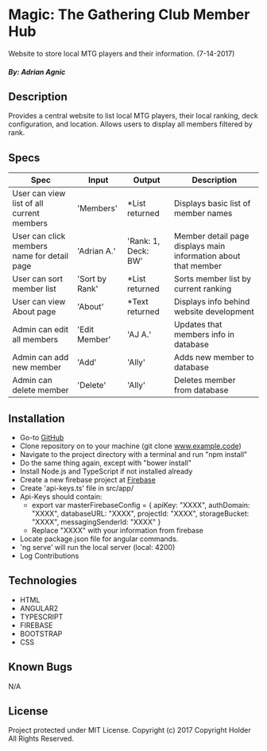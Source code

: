 # Magic: The Gathering Club Member Hub
  Website to store local MTG players and their information. (7-14-2017)
##### By: Adrian Agnic

## Description
  Provides a central website to list local MTG players, their local ranking, deck configuration, and location. Allows users to display all members filtered by rank.

## Specs
Spec | Input | Output | Description
--- | --- | --- | ---
User can view list of all current members | 'Members' | *List returned | Displays basic list of member names
User can click members name for detail page | 'Adrian A.' | 'Rank: 1, Deck: BW' | Member detail page displays main information about that member
User can sort member list | 'Sort by Rank' | *List returned | Sorts member list by current ranking
User can view About page | 'About' | *Text returned | Displays info behind website development
Admin can edit all members | 'Edit Member' | 'AJ A.' | Updates that members info in database
Admin can add new member | 'Add' | 'Ally' | Adds new member to database
Admin can delete member | 'Delete' | 'Ally' | Deletes member from database

## Installation
* Go-to <a href="https://github.com/ajagnic/address-book">GitHub</a>
* Clone repository on to your machine (git clone www.example.code)
* Navigate to the project directory with a terminal and run "npm install"
* Do the same thing again, except with "bower install" 
* Install Node.js and TypeScript if not installed already
* Create a new firebase project at <a href="https://firebase.google.com/">Firebase</a>
* Create 'api-keys.ts' file in src/app/
* Api-Keys should contain: 
  * export var masterFirebaseConfig = { apiKey: "XXXX", authDomain: "XXXX", databaseURL: "XXXX", projectId: "XXXX", storageBucket: "XXXX", messagingSenderId: "XXXX" }
  * Replace "XXXX" with your information from firebase
* Locate package.json file for angular commands.
* 'ng serve' will run the local server (local: 4200)
* Log Contributions

## Technologies
* HTML
* ANGULAR2
* TYPESCRIPT
* FIREBASE
* BOOTSTRAP
* CSS

## Known Bugs
  N/A

## License
Project protected under MIT License.
Copyright (c) 2017 Copyright Holder All Rights Reserved.
